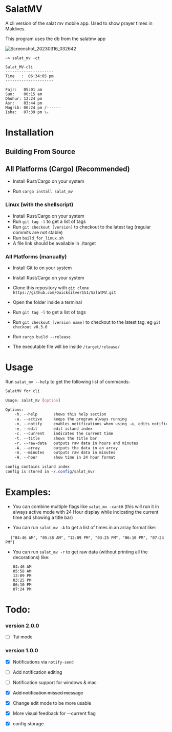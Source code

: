 # SalatMV

A cli version of the salat mv mobile app. Used to show prayer times in Maldives.

This program uses the db from the salatmv app

![Screenshot_20230316_032642](https://user-images.githubusercontent.com/56493793/225458747-a99470ea-2b04-4f07-9b54-0eeb600d37e8.png)

`~> salat_mv -ct`

```
Salat_MV-cli
---------------------
Time   :  06:34:05 pm
---------------------

Fajr:   05:01 am
Sun:    06:15 am
Dhuhur: 12:24 pm
Asr:    03:44 pm
Magrib: 06:24 pm /------
Isha:   07:39 pm \-
```

# Installation

## Building From Source

## All Platforms (Cargo) (Recommended)

- Install Rust/Cargo on your system

- Run  `cargo install salat_mv`

### Linux (with the shellscript)

- Install Rust/Cargo on your system
- Run `git tag -l` to get a list of tags
- Run `git checkout [version]` to checkout to the latest tag (regular commits are not stable)
- Run `build_for_linux.sh`
- A file link should be available in ./target

### All Platforms (manually)

- Install Git to on your system

- Install Rust/Cargo on your system

- Clone this repository with `git clone https://github.com/Quicksilver151/SalatMV.git`

- Open the folder inside a terminal

- Run `git tag -l` to get a list of tags

- Run `git checkout [version name]` to checkout to the latest tag. eg `git checkout v0.3.6`

- Run `cargo build --release`

- The executable file will be inside `/target/release/`

# Usage

Run `salat_mv --help` to get the following list of commands:

```css
SalatMV for cli

Usage: salat_mv [option]

Options:
    -h, --help       shows this help section
    -a, --active     keeps the program always running
    -n, --notify     enables notifications when using -a, edits notifications when not using -a (requires 'notify-send' command)
    -e, --edit       edit island index
    -c, --current    indicates the current time
    -t, --title      shows the title bar
    -r, --raw-data   outputs raw data in hours and minutes
    -A, --array      outputs the data in an array
    -m, --minutes    outputs raw data in minutes
    -H, --hour       show time in 24 hour format

config contains island index
config is stored in ~/.config/salat_mv/
```



# Examples:

- You can combine multiple flags like `salat_mv -cantH` (this will run it in always active mode with 24 Hour display while indicating the current time and showing a title bar)

- You can run `salat_mv -A` to get a list of times in an array format like:

    `["04:46 AM", "05:58 AM", "12:09 PM", "03:25 PM", "06:10 PM", "07:24 PM"]`

- You can run `salat_mv -r` to get raw data (without printing all the decorations) like:
  
  ```
  04:46 AM
  05:58 AM
  12:09 PM
  03:25 PM
  06:10 PM
  07:24 PM
  ```

# 



# Todo:

### version 2.0.0

- [ ] Tui mode 

### version 1.0.0

- [x] Notifications via `notify-send`

- [ ] Add notification editing

- [ ] Notification support for windows & mac

- [x] ~~Add notification missed message~~

- [x] Change edit mode to be more usable

- [x] More visual feedback for --current flag

- [x] config storage
